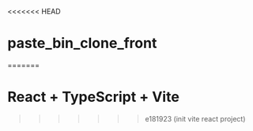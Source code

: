 <<<<<<< HEAD
# paste_bin_clone_front
=======
# React + TypeScript + Vite

>>>>>>> e181923 (init vite react project)
